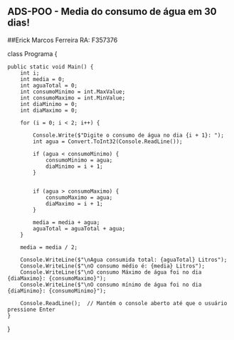 ## ADS-POO - Media do consumo de água em 30 dias!
##Erick Marcos Ferreira RA: F357376

class Programa {

    public static void Main() {
        int i;
        int media = 0;
        int aguaTotal = 0;
        int consumoMinimo = int.MaxValue;
        int consumoMaximo = int.MinValue;
        int diaMinimo = 0;
        int diaMaximo = 0;

        for (i = 0; i < 2; i++) {

            Console.Write($"Digite o consumo de água no dia {i + 1}: ");
            int agua = Convert.ToInt32(Console.ReadLine());

            if (agua < consumoMinimo) {
                consumoMinimo = agua;
                diaMinimo = i + 1;  
            }

            
            if (agua > consumoMaximo) {
                consumoMaximo = agua;
                diaMaximo = i + 1;
            }

            media = media + agua;
            aguaTotal = aguaTotal + agua;
        }

        media = media / 2;

        Console.WriteLine($"\nAgua consumida total: {aguaTotal} Litros");
        Console.WriteLine($"\nO consumo médio é: {media} Litros");
        Console.WriteLine($"\nO consumo Máximo de água foi no dia {diaMaximo}: {consumoMaximo}");
        Console.WriteLine($"\nO consumo mínimo de água foi no dia {diaMinimo}: {consumoMinimo}");

        Console.ReadLine();  // Mantém o console aberto até que o usuário pressione Enter
    }
}
